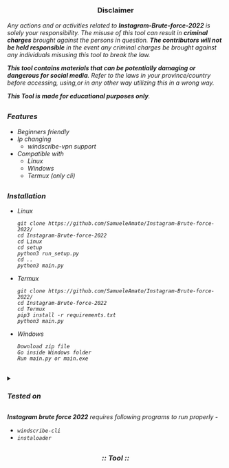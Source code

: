 <p align="center">
  <img src="https://i.ibb.co/jMyQdG4/logo.png" alt=""/>
</p>

<p align="center">
  <img src="https://img.shields.io/badge/Version-0.2.0-green" alt=""/>
  <img src="https://img.shields.io/badge/Written in-python-blue" alt=""/>
  <img src="https://img.shields.io/badge/Author-SamueleAmato-937DC2" alt=""/>

</p>

##

<h3><p align="center">Disclaimer</p></h3>
 
</p>

</div>


<i>Any actions and or activities related to <b>Instagram-Brute-force-2022</b> is solely your responsibility. The misuse of this tool can result in <b>criminal charges</b> brought against the persons in question. <b>The contributors will not be held responsible</b> in the event any criminal charges be brought against any individuals misusing this tool to break the law.

<b>This tool contains materials that can be potentially damaging or dangerous for social media</b>. Refer to the laws in your province/country before accessing, using,or in any other way utilizing this in a wrong way.

<b>This Tool is made for educational purposes only</b>.


##

### Features
  
- Beginners friendly
- Ip changing
  - windscribe-vpn support
- Compatible with
  - Linux
  - Windows
  - Termux (only cli)

 ## 
  
 ### Installation

- Linux
  ```
  git clone https://github.com/SamueleAmato/Instagram-Brute-force-2022/
  cd Instagram-Brute-force-2022
  cd Linux
  cd setup
  python3 run_setup.py
  cd ..
  python3 main.py
  ```

- Termux
  ```
  git clone https://github.com/SamueleAmato/Instagram-Brute-force-2022/
  cd Instagram-Brute-force-2022
  cd Termux
  pip3 install -r requirements.txt
  python3 main.py
  ``` 
- Windows
  ```
  Download zip file
  Go inside Windows folder
  Run main.py or main.exe
  
  ``` 
 
##

 

<details>
  <summary><h3>Tested on</h3></summary>

- **Ubuntu**
- **Debian**
- **Termux**
</details>
 
  
<b>Instagram brute force 2022</b> requires following programs to run properly - 
- `windscribe-cli`
- `instaloader`

##

<h3 align="center"><i>:: Tool ::</i></h3>
<p align="center">
</p>
<p align="center">
  <img src="https://i.ibb.co/hsPnfrz/2022-09-25-17-43.png" alt=""/>
</p>
